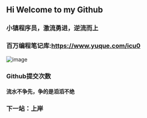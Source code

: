 ## Hi Welcome to my Github 

### 小镇程序员，激流勇进，逆流而上


### 百万编程笔记库:https://www.yuque.com/icu0

![image](https://user-images.githubusercontent.com/84832795/212478754-bb2b6468-c2ef-486b-ae8b-a79a0faf715d.png)
<br/>


### Github提交次数<br/>

#### 流水不争先，争的是滔滔不绝<br/>

<!-- github使用语言 -->
<!--  -->

### 下一站：上岸

<br/>
